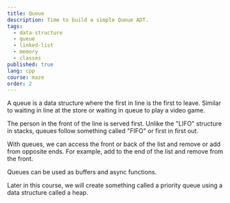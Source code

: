 ```yaml
---
title: Queue
description: Time to build a simple Queue ADT.
tags:
  - data-structure
  - queue
  - linked-list
  - memory
  - classes
published: true
lang: cpp
course: maze
order: 2
---
```


A queue is a data structure where the first in line is the first to leave. Similar to waiting in line at the store or waiting in queue to play a video game.

The person in the front of the line is served first. Unlike the "LIFO" structure in stacks, queues follow something called "FIFO" or first in first out.

With queues, we can access the front or back of the list and remove or add from opposite ends. For example, add to the end of the list and remove from the front.

Queues can be used as buffers and async functions.

Later in this course, we will create something called a priority queue using a data structure called a heap.